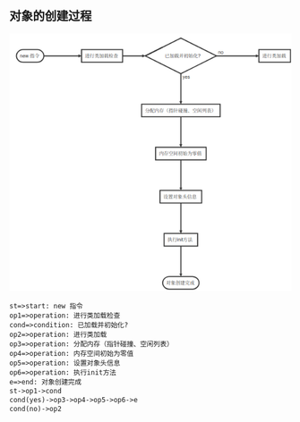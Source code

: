 ## 对象的创建过程

<img src="assets/images/2.png"/>

```flow
st=>start: new 指令
op1=>operation: 进行类加载检查
cond=>condition: 已加载并初始化?
op2=>operation: 进行类加载
op3=>operation: 分配内存（指针碰撞、空闲列表）
op4=>operation: 内存空间初始为零值
op5=>operation: 设置对象头信息
op6=>operation: 执行init方法
e=>end: 对象创建完成
st->op1->cond
cond(yes)->op3->op4->op5->op6->e
cond(no)->op2
```





